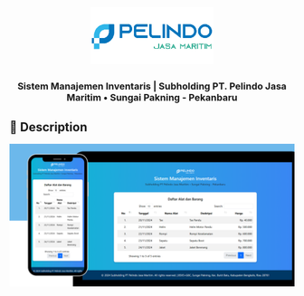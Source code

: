 <div align="center">

<img width="" src="img/logo.png"  width=100 height=100  align="center">

##

### Sistem Manajemen Inventaris | Subholding PT. Pelindo Jasa Maritim • Sungai Pakning - Pekanbaru

</div>

## 📙 Description

<!-- This is my assignment in the Multiplatform Programming course. This task involves creating a web and mobile application. The web part is responsible for performing CRUD operations on data and displaying it through a REST API to the mobile application. Our group developed the web application using the PHP programming language without using any framework, and for the mobile application, we used the Dart programming language and the Flutter framework. -->

![Sistem Manajemen Inventaris SPJM Thumbnail](img/Thumbnail.png)
